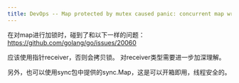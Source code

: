```yaml
---
title: DevOps -- Map protected by mutex caused panic: concurrent map writes
---
```


在对map进行加锁时，碰到了和以下一样的问题：
https://github.com/golang/go/issues/20060

应该使用指针receiver，否则会拷贝锁。
对receiver类型需要进一步加深理解。

另外，也可以使用sync包中提供的sync.Map，这是可以开箱即用，线程安全的。
